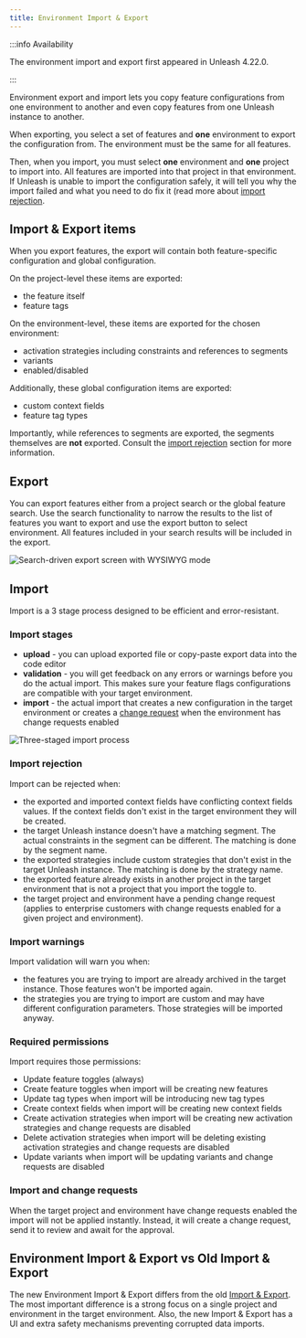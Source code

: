 ```yaml
---
title: Environment Import & Export
---
```


:::info Availability

The environment import and export first appeared in Unleash 4.22.0.

:::

Environment export and import lets you copy feature configurations from one environment to another and even copy features from one Unleash instance to another.

When exporting, you select a set of features and **one** environment to export the configuration from. The environment must be the same for all features.

Then, when you import, you must select **one** environment and **one** project to import into. All features are imported into that project in that environment. If Unleash is unable to import the configuration safely, it will tell you why the import failed and what you need to do fix it (read more about [import rejection](#import-rejection).

## Import & Export items

When you export features, the export will contain both feature-specific configuration and global configuration.

On the project-level these  items are exported:

* the feature itself
* feature tags

On the environment-level, these items are exported for the chosen environment:

* activation strategies including constraints and references to segments
* variants
* enabled/disabled

Additionally, these global configuration items are exported:
* custom context fields 
* feature tag types

Importantly, while references to segments are exported, the segments themselves are **not** exported. Consult the [import rejection](#import-rejection) section for more information.

## Export

You can export features either from a project search or the global feature search. Use the search functionality to narrow the results to the list of features you want to export and use the export button to select environment. All features included in your search results will be included in the export.

![Search-driven export screen with WYSIWYG mode](/img/export.png)

## Import

Import is a 3 stage process designed to be efficient and error-resistant.

### Import stages

* **upload** - you can upload exported file or copy-paste export data into the code editor
* **validation** - you will get feedback on any errors or warnings before you do the actual import. This makes sure your feature flags configurations
are compatible with your target environment.
* **import** - the actual import that creates a new configuration in the target environment or creates a [change request](../change-requests.md) when the environment has change requests enabled

![Three-staged import process](/img/import.png)

### Import rejection

Import can be rejected when:
* the exported and imported context fields have conflicting context fields values. If the context fields don't exist in the target environment they will be created.
* the target Unleash instance doesn't have a matching segment. The actual constraints in the segment can be different. The matching is done by the segment name.
* the exported strategies include custom strategies that don't exist in the target Unleash instance. The matching is done by the strategy name.
* the exported feature already exists in another project in the target environment that is not a project that you import the toggle to.
* the target project and environment have a pending change request (applies to enterprise customers with change requests enabled for a given project and environment).

### Import warnings

Import validation will warn you when:
* the features you are trying to import are already archived in the target instance. Those features won't be imported again.
* the strategies you are trying to import are custom and may have different configuration parameters. Those strategies will be imported anyway.

### Required permissions

Import requires those permissions:
* Update feature toggles (always)
* Create feature toggles when import will be creating new features
* Update tag types when import will be introducing new tag types
* Create context fields when import will be creating new context fields
* Create activation strategies when import will be creating new activation strategies and change requests are disabled
* Delete activation strategies when import will be deleting existing activation strategies and change requests are disabled
* Update variants when import will be updating variants and change requests are disabled

### Import and change requests

When the target project and environment have change requests enabled the import will not be applied instantly. Instead, it will 
create a change request, send it to review and await for the approval.

## Environment Import & Export vs Old Import & Export

The new Environment Import & Export differs from the old [Import & Export](import-export.md).
The most important difference is a strong focus on a single project and environment in the target environment.
Also, the new Import & Export has a UI and extra safety mechanisms preventing corrupted data imports.

